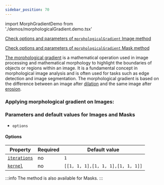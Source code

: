 ```yaml
---
sidebar_position: 70
---
```


import MorphGradientDemo from './demos/morphologicalGradient.demo.tsx'

[Check options and parameters of `morphologicalGradient` Image method](https://image-js.github.io/image-js-typescript/classes/Image.html#morphologicalGradient 'github.io link')

[Check options and parameters of `morphologicalGradient` Mask method](https://image-js.github.io/image-js-typescript/classes/Mask.html#morphologicalGradient 'github.io link')

[The morphological gradient](https://en.wikipedia.org/wiki/Morphological_gradient 'wikipedia link on morphological gradient') is a mathematical operation used in image processing and mathematical morphology to highlight the boundaries of objects or regions within an image.
It is a fundamental concept in morphological image analysis and is often used for tasks such as edge detection and image segmentation.
The morphological gradient is based on the difference between an image after [dilation](./Dilation.md 'internal link on dilation') and the same image after [erosion](./Erosion.md 'internal link on erosion').

### Applying morphological gradient on Images:

<MorphGradientDemo />

### Parameters and default values for Images and Masks

- `options`

#### Options

| Property                                                                                                               | Required | Default value                     |
| ---------------------------------------------------------------------------------------------------------------------- | -------- | --------------------------------- |
| [`iterations`](https://image-js.github.io/image-js-typescript/interfaces/MorphologicalGradientOptions.html#iterations) | no       | `1`                               |
| [`kernel`](https://image-js.github.io/image-js-typescript/interfaces/MorphologicalGradientOptions.html#kernel)         | no       | `[[1, 1, 1],[1, 1, 1],[1, 1, 1]]` |

:::info
The method is also available for Masks.
:::
